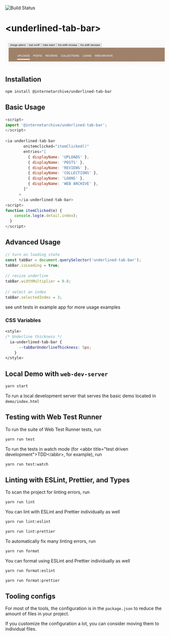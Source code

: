 ![Build Status](https://github.com/internetarchive/underlined-tab-bar/actions/workflows/ci.yml/badge.svg)

# \<underlined-tab-bar>

![Underline Tab Bar](img/underline.png 'Underline Tab Bar')

## Installation

```bash
npm install @internetarchive/underlined-tab-bar
```

## Basic Usage

```js
<script>
import '@internetarchive/underlined-tab-bar';
</script>

<ia-underlined-tab-bar
        onitemclicked="itemClicked()"
        entries="[
          { displayName: 'UPLOADS' },
          { displayName: 'POSTS' },
          { displayName: 'REVIEWS' },
          { displayName: 'COLLECTIONS' },
          { displayName: 'LOANS' },
          { displayName: 'WEB ARCHIVE' },
        ]"
      >
      </ia-underlined-tab-bar>
<script>
function itemClicked(e) {
    console.log(e.detail.index);
  }
</script>

```

## Advanced Usage

```js
// turn on loading state
const tabBar = document.querySelector('underlined-tab-bar');
tabBar.isLoading = true;

// resize underline
tabBar.widthMultiplier = 0.8;

// select an index
tabBar.selectedIndex = 3;
```

see unit tests in example app for more usage examples

### CSS Variables

```css
<style>
/* Underline thickness */
  ia-underlined-tab-bar {
      --tabBarUnderlineThickness: 5px;
    }
</style>
```

## Local Demo with `web-dev-server`

```bash
yarn start
```

To run a local development server that serves the basic demo located in `demo/index.html`

## Testing with Web Test Runner

To run the suite of Web Test Runner tests, run

```bash
yarn run test
```

To run the tests in watch mode (for &lt;abbr title=&#34;test driven development&#34;&gt;TDD&lt;/abbr&gt;, for example), run

```bash
yarn run test:watch
```

## Linting with ESLint, Prettier, and Types

To scan the project for linting errors, run

```bash
yarn run lint
```

You can lint with ESLint and Prettier individually as well

```bash
yarn run lint:eslint
```

```bash
yarn run lint:prettier
```

To automatically fix many linting errors, run

```bash
yarn run format
```

You can format using ESLint and Prettier individually as well

```bash
yarn run format:eslint
```

```bash
yarn run format:prettier
```

## Tooling configs

For most of the tools, the configuration is in the `package.json` to reduce the amount of files in your project.

If you customize the configuration a lot, you can consider moving them to individual files.
